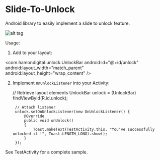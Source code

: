 Slide-To-Unlock
===============

Android library to easily implement a slide to unlock feature.

![alt tag](http://i.imgur.com/7d00wi8.png)

Usage:

1. Add to your layout:

<com.hamondigital.unlock.UnlockBar
    	android:id="@+id/unlock"
    	android:layout_width="match_parent"
    	android:layout_height="wrap_content" />
    		
2. Implement `OnUnlockListener` into your Activity:

    // Retrieve layout elements
		UnlockBar unlock = (UnlockBar) findViewById(R.id.unlock);
		
		// Attach listener
		unlock.setOnUnlockListener(new OnUnlockListener() {
			@Override
			public void onUnlock()
			{
				Toast.makeText(TestActivity.this, "You've successfully unlocked it !", Toast.LENGTH_LONG).show();
			}
		});
		
See TestActivity for a complete sample.
